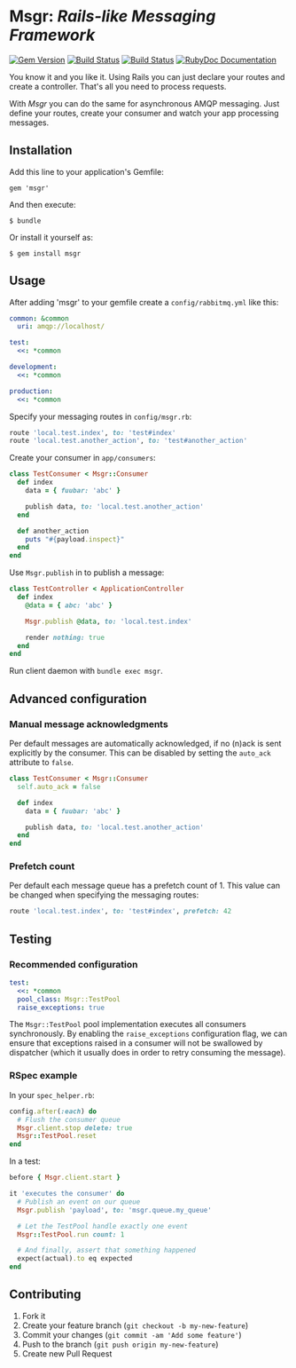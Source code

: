 # Msgr: *Rails-like Messaging Framework*


[![Gem Version](https://badge.fury.io/rb/msgr.svg)](http://badge.fury.io/rb/msgr)
[![Build Status](https://travis-ci.org/jgraichen/msgr.svg?branch=master)](https://travis-ci.org/jgraichen/msgr)
[![Build Status](https://github.com/jgraichen/msgr/workflows/Build/badge.svg?branch=master)](https://github.com/jgraichen/msgr/actions?query=workflow%3ABuild+branch%3Amaster)
[![RubyDoc Documentation](http://img.shields.io/badge/rubydoc-here-blue.svg)](http://rubydoc.info/github/jgraichen/msgr/master/frames)

You know it and you like it. Using Rails you can just declare your routes and
create a controller. That's all you need to process requests.

With *Msgr* you can do the same for asynchronous AMQP messaging. Just define
your routes, create your consumer and watch your app processing messages.

## Installation

Add this line to your application's Gemfile:

    gem 'msgr'

And then execute:

    $ bundle

Or install it yourself as:

    $ gem install msgr

## Usage

After adding 'msgr' to your gemfile create a `config/rabbitmq.yml` like this:

```yaml
common: &common
  uri: amqp://localhost/

test:
  <<: *common

development:
  <<: *common

production:
  <<: *common
```

Specify your messaging routes in `config/msgr.rb`:

```ruby
route 'local.test.index', to: 'test#index'
route 'local.test.another_action', to: 'test#another_action'
```

Create your consumer in `app/consumers`:

```ruby
class TestConsumer < Msgr::Consumer
  def index
    data = { fuubar: 'abc' }

    publish data, to: 'local.test.another_action'
  end

  def another_action
    puts "#{payload.inspect}"
  end
end
```

Use `Msgr.publish` in to publish a message:

```ruby
class TestController < ApplicationController
  def index
    @data = { abc: 'abc' }

    Msgr.publish @data, to: 'local.test.index'

    render nothing: true
  end
end
```

Run client daemon with `bundle exec msgr`.


## Advanced configuration

### Manual message acknowledgments

Per default messages are automatically acknowledged, if no (n)ack is sent explicitly by the consumer. This can be disabled by setting the `auto_ack` attribute to `false`.

```ruby
class TestConsumer < Msgr::Consumer
  self.auto_ack = false

  def index
    data = { fuubar: 'abc' }

    publish data, to: 'local.test.another_action'
  end
end
```

### Prefetch count

Per default each message queue has a prefetch count of 1. This value can be changed when specifying the messaging routes:

 ```ruby
 route 'local.test.index', to: 'test#index', prefetch: 42
 ```


## Testing

### Recommended configuration

```yaml
test:
  <<: *common
  pool_class: Msgr::TestPool
  raise_exceptions: true
```

The `Msgr::TestPool` pool implementation executes all consumers synchronously.
By enabling the `raise_exceptions` configuration flag, we can ensure that exceptions raised in a consumer will not be swallowed by dispatcher (which it usually does in order to retry consuming the message).

### RSpec example

In your `spec_helper.rb`:

```ruby
config.after(:each) do
  # Flush the consumer queue
  Msgr.client.stop delete: true
  Msgr::TestPool.reset
end
```

In a test:

```ruby
before { Msgr.client.start }

it 'executes the consumer' do
  # Publish an event on our queue
  Msgr.publish 'payload', to: 'msgr.queue.my_queue'

  # Let the TestPool handle exactly one event
  Msgr::TestPool.run count: 1

  # And finally, assert that something happened
  expect(actual).to eq expected
end
```


## Contributing

1. Fork it
2. Create your feature branch (`git checkout -b my-new-feature`)
3. Commit your changes (`git commit -am 'Add some feature'`)
4. Push to the branch (`git push origin my-new-feature`)
5. Create new Pull Request
